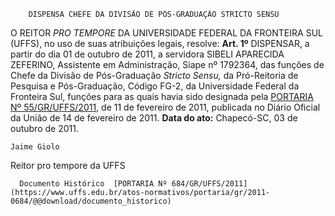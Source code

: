         DISPENSA CHEFE DA DIVISÃO DE PÓS-GRADUAÇÃO STRICTO SENSU  

 O REITOR *PRO TEMPORE*  DA UNIVERSIDADE FEDERAL DA FRONTEIRA SUL (UFFS), no uso de suas atribuições legais, resolve:   **Art. 1º**  DISPENSAR, a partir do dia 01 de outubro de 2011, a servidora SIBELI APARECIDA ZEFERINO, Assistente em Administração, Siape nº 1792364, das funções de Chefe da Divisão de Pós-Graduação *Stricto Sensu,* da Pró-Reitoria de Pesquisa e Pós-Graduação, Código FG-2, da Universidade Federal da Fronteira Sul, funções para as quais havia sido designada pela [PORTARIA Nº 55/GR/UFFS/2011](https://www.uffs.edu.br/atos-normativos/portaria/gr/2011-0055), de 11 de fevereiro de 2011, publicada no Diário Oficial da União de 14 de fevereiro de 2011.        **Data do ato:** Chapecó-SC, 03 de outubro de 2011.   
 

    Jaime Giolo   
 Reitor pro tempore da UFFS 

      Documento Histórico  [PORTARIA Nº 684/GR/UFFS/2011](https://www.uffs.edu.br/atos-normativos/portaria/gr/2011-0684/@@download/documento_historico)     
      